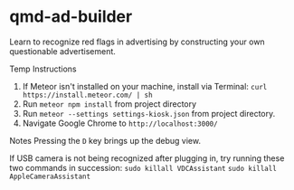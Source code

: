 # qmd-ad-builder
Learn to recognize red flags in advertising by constructing your own questionable advertisement.


Temp Instructions

1) If Meteor isn't installed on your machine, install via Terminal: `curl https://install.meteor.com/ | sh`
2) Run `meteor npm install` from project directory
3) Run `meteor --settings settings-kiosk.json` from project directory.
4) Navigate Google Chrome to `http://localhost:3000/`


Notes
Pressing the `D` key brings up the debug view.

If USB camera is not being recognized after plugging in, try running these two commands in succession:
`sudo killall VDCAssistant`
`sudo killall AppleCameraAssistant`